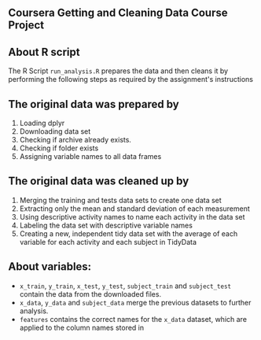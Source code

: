 ## Coursera Getting and Cleaning Data Course Project

## About R script
The R Script `run_analysis.R` prepares the data and then cleans it by performing the following steps as required by the assignment's instructions


## The original data was prepared by

1. Loading dplyr
2. Downloading data set
3. Checking if archive already exists.
4. Checking if folder exists
5. Assigning variable names to all data frames
## The original data was cleaned up by

1. Merging the training and tests data sets to create one data set
2. Extracting only the mean and standard deviation of each measurement 
3. Using descriptive activity names to name each activity in the data set
4. Labeling the data set with descriptive variable names
5. Creating a new, independent tidy data set with the average of each variable for each activity and each subject in TidyData


## About variables:   
* `x_train`, `y_train`, `x_test`, `y_test`, `subject_train` and `subject_test` contain the data from the downloaded files.
* `x_data`, `y_data` and `subject_data` merge the previous datasets to further analysis.
* `features` contains the correct names for the `x_data` dataset, which are applied to the column names stored in
